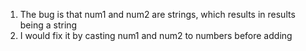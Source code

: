 1. The bug is that num1 and num2 are strings, which results in results being a string
2. I would fix it by casting num1 and num2 to numbers before adding